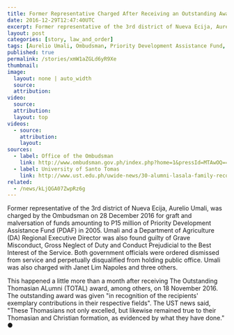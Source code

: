 ```yaml
---
title: Former Representative Charged After Receiving an Outstanding Award
date: 2016-12-29T12:47:40UTC
excerpt: Former representative of the 3rd district of Nueva Ecija, Aurelio Umali, was charged by the Ombudsman on 28 December 2016 a month after receiving an outstanding award on 18 November 2016.
layout: post
categories: [story, law_and_order]
tags: [Aurelio Umali, Ombudsman, Priority Development Assistance Fund, PDAF, University of Santo Tomas, UST]
published: true
permalink: /stories/xmW1aZGLd6yR9Xe
thumbnail:
image:
  layout: none | auto_width
  source: 
  attribution: 
video:
  source: 
  attribution: 
  layout: top
videos:
  - source: 
    attribution: 
    layout: 
sources:
  - label: Office of the Ombudsman
    link: http://www.ombudsman.gov.ph/index.php?home=1&pressId=MTAwOQ==
  - label: University of Santo Tomas
    link: http://www.ust.edu.ph/uwide-news/30-alumni-lasala-family-recognized-in-2016-total-awards/
related:
  - /news/kLjQGA07ZwpRz6g
---
```


Former representative of the 3rd district of Nueva Ecija, Aurelio Umali, was charged by the Ombudsman on 28 December 2016 for graft and malversation of funds amounting to P15 million of Priority Development Assistance Fund (PDAF) in 2005. Umali and a Department of Agriculture (DA) Regional Executive Director was also found guilty of Grave Misconduct, Gross Neglect of Duty and Conduct Prejudicial to the Best Interest of the Service. Both government officials were ordered dismissed from service and perpetually disqualified from holding public office. Umali was also charged with Janet Lim Napoles and three others.

This happened a little more than a month after receiving The Outstanding Thomasian ALumni (TOTAL) award, among others, on 18 November 2016. The outstanding award was given "in recognition of the recipients' exemplary contributions in their respective fields". The UST news said, "These Thomasians not only excelled, but likewise remained true to their Thomasian and Christian formation, as evidenced by what they have done."
&#x25cf;
